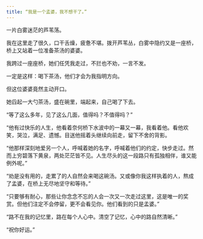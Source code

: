 ```yaml
---
title: “我是一个孟婆，我不想干了。”
---
```


一片白雾迷茫的芦苇荡。

我在这里走了很久，口干舌燥，疲惫不堪。拨开芦苇丛，白雾中隐约又是一座桥，桥上又站着一位准备茶汤的婆婆。

我跨过一座座桥，她们任凭我走过，不拦也不劝，一言不发。

<!--more-->

一定是这样：喝下茶汤，他们才会为我指明方向。

但这位婆婆竟然主动开口。

她舀起一大勺茶汤，盛在碗里，端起来，自己喝了下去。

“等了这么多年，见了这么几面，值得吗？不值得吗？”

“他有过快乐的人生，他看着奈何桥下水波中的一幕又一幕，我看着他。看他欢笑，哭泣，满足、遗憾。目送他摇着头继续向前走，留下不舍的背影。

“他那样深刻地爱另一个人，呼喊着她的名字，呼喊着他们的约定，快步走过。然而上穷碧落下黄泉，两处茫茫皆不见。人生尽头的这一段路只有孤独相伴，谁又能例外呢。”

“劝是没有用的，走累了的人自然会来喝这碗汤。又或像你我这样执着的人，熬成了孟婆，在桥上无尽地坚守和等待。”

“只要够有耐心，那些让你念念不忘的人会一次又一次走过这里，这是唯一的奖赏。但他们注定不会停留，更不会看见你。他们看到的只是孟婆。”

“路不在我的记忆里，路在每个人心中。清空了记忆，心中的路自然清晰。”

“祝你好运。”